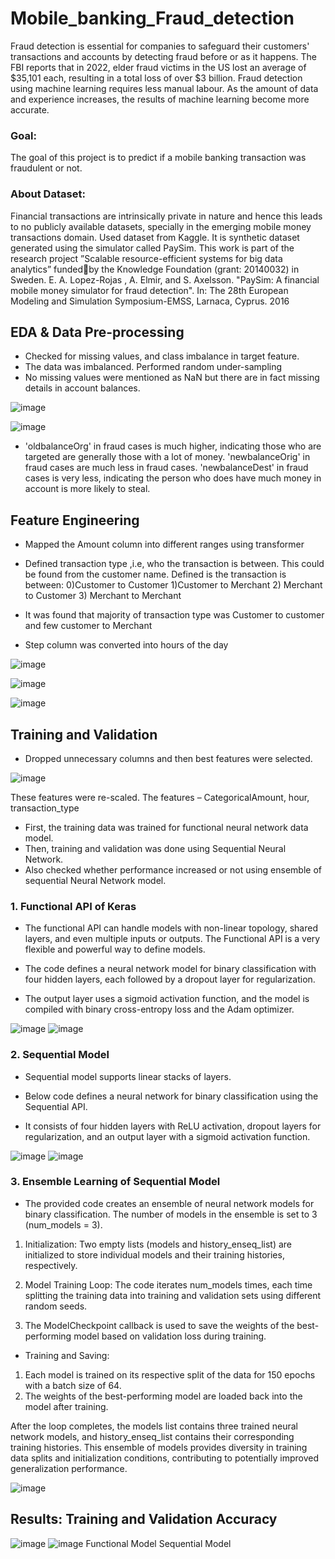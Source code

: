 # Mobile_banking_Fraud_detection

Fraud detection is essential for companies to safeguard their customers' transactions and accounts by detecting fraud before or as it happens. 
The FBI reports that in 2022, elder fraud victims in the US lost an average of $35,101 each, resulting in a total loss of over $3 billion.
Fraud detection using machine learning requires less manual labour. As the amount of data and experience increases, the results of machine learning become more accurate.


### Goal:

The goal of this project is to predict if a mobile banking transaction was fraudulent or not.

### About Dataset:
Financial transactions are intrinsically private in nature and hence this leads to no publicly available datasets, specially in the emerging mobile money transactions domain.
Used dataset from Kaggle. It is synthetic dataset generated using the simulator called PaySim. 
This work is part of the research project ”Scalable resource-efficient systems for big data analytics” fundedby the Knowledge Foundation (grant: 20140032) in Sweden.
E. A. Lopez-Rojas , A. Elmir, and S. Axelsson. "PaySim: A financial mobile money simulator for fraud detection". In: The 28th European Modeling and Simulation Symposium-EMSS, Larnaca, Cyprus. 2016

## EDA & Data Pre-processing

- Checked for missing values, and class imbalance in target feature.
- The data was imbalanced. Performed random under-sampling
- No missing values were mentioned as NaN but there are in fact missing details in account balances. 


![image](https://github.com/user-attachments/assets/f6f6550b-4136-4a0d-87d3-ca24666c6d47)


![image](https://github.com/user-attachments/assets/93422a63-c49c-4838-b65a-c3ed5dd701d7)


- 'oldbalanceOrg' in fraud cases is much higher, indicating those who are targeted are generally those with a lot of money. 'newbalanceOrig' in fraud cases are much less in fraud cases. 'newbalanceDest' in fraud cases is very less, indicating the person who does have much money in account is more likely to steal. 

## Feature Engineering

- Mapped the Amount column into different ranges using transformer

- Defined transaction type ,i.e, who the transaction is between. This could be found from the customer name. Defined is the transaction is between:
          0)Customer to Customer   1)Customer to Merchant 
          2) Merchant to Customer  3) Merchant to Merchant

- It was found that majority of transaction type was Customer to customer and few customer to Merchant

- Step column was converted into hours of the day 

![image](https://github.com/user-attachments/assets/af721d87-1990-494c-acca-30e577dd38db)

![image](https://github.com/user-attachments/assets/cb3f3f1d-f85b-4941-99ef-73d714e3df2a)

![image](https://github.com/user-attachments/assets/ddc6bae9-3763-4c82-8840-9b8614d877cc)


## Training and Validation

- Dropped unnecessary columns and then best features were selected. 

![image](https://github.com/user-attachments/assets/37be82a0-c8a7-4109-a21b-290634417d2b)

These features were re-scaled. The features  – CategoricalAmount, hour, transaction_type

- First, the training data was trained for  functional neural network data model. 
- Then, training and validation was done using Sequential Neural Network.
- Also checked whether performance increased or not using ensemble of sequential Neural Network model.

### 1. Functional API of Keras

- The functional API can handle models with non-linear topology, shared layers, and even multiple inputs or outputs. The Functional API is a very flexible and powerful way to define models.

- The code defines a neural network model for binary classification with four hidden layers, each followed by a dropout layer for regularization. 

- The output layer uses a sigmoid activation function, and the model is compiled with binary cross-entropy loss and the Adam optimizer. 


![image](https://github.com/user-attachments/assets/fb135798-6ce9-42ee-a7e0-5ec09a7b90bc)          ![image](https://github.com/user-attachments/assets/e838ebda-d045-4684-87d6-1e0dc6d867aa)


### 2. Sequential Model

- Sequential model supports linear stacks of layers.

- Below code defines a neural network for binary classification using the Sequential API. 

- It consists of four hidden layers with ReLU activation, dropout layers for regularization, and an output layer with a sigmoid activation function. 


![image](https://github.com/user-attachments/assets/c4a44e8a-68a2-4db0-9918-96729cc019d1)          ![image](https://github.com/user-attachments/assets/a862bfa0-a110-4f8e-8915-5851159eff1e)


### 3. Ensemble Learning of Sequential Model

- The provided code creates an ensemble of neural network models for binary classification. The number of models in the ensemble is set to 3 (num_models = 3).

1. Initialization: Two empty lists (models and history_enseq_list) are initialized to store individual models and their training histories, respectively.

2. Model Training Loop: The code iterates num_models times, each time splitting the training data into training and validation sets using different random seeds.

3. The ModelCheckpoint callback is used to save the weights of the best-performing model based on validation loss during training.

- Training and Saving:
1. Each model is trained on its respective split of the data for 150 epochs with a batch size of 64.
2. The weights of the best-performing model are loaded back into the model after training.

After the loop completes, the models list contains three trained neural network models, and history_enseq_list contains their corresponding training histories. This ensemble of models provides diversity in training data splits and initialization conditions, contributing to potentially improved generalization performance.

![image](https://github.com/user-attachments/assets/005dfa26-d039-4906-b176-0ae5f8d3c3dc)


## Results: Training and Validation Accuracy

![image](https://github.com/user-attachments/assets/aea7b81d-ad8f-4099-8144-8ac3f78ec990)        ![image](https://github.com/user-attachments/assets/64c8d48f-7c94-45dd-9c2b-466be2911c54)
                            Functional Model                                                                                       Sequential Model






